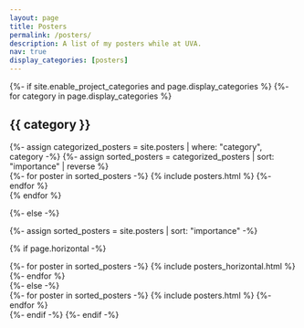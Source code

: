 ```yaml
---
layout: page
title: Posters
permalink: /posters/
description: A list of my posters while at UVA.
nav: true
display_categories: [posters]
---
```


<!-- pages/posters.md -->
<div class="posters">
{%- if site.enable_project_categories and page.display_categories %}
  <!-- Display categorized projects -->
  {%- for category in page.display_categories %}
  <h2 class="category">{{ category }}</h2>
  {%- assign categorized_posters = site.posters | where: "category", category -%}
  {%- assign sorted_posters = categorized_posters | sort: "importance" | reverse %}
  <!-- Generate cards for each project -->
  <div class="grid">
    {%- for poster in sorted_posters -%}
      {% include posters.html %}
    {%- endfor %}
  </div>
  {% endfor %}

{%- else -%}
<!-- Display posters without categories -->
  {%- assign sorted_posters = site.posters | sort: "importance" -%}
  <!-- Generate cards for each poster -->
  {% if page.horizontal -%}
  <div class="container">
    <div class="row row-cols-2">
    {%- for poster in sorted_posters -%}
      {% include posters_horizontal.html %}
    {%- endfor %}
    </div>
  </div>
  {%- else -%}
  <div class="grid">
    {%- for poster in sorted_posters -%}
      {% include posters.html %}
    {%- endfor %}
  </div>
  {%- endif -%}
{%- endif -%}
</div>
